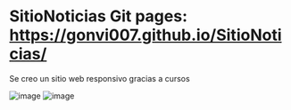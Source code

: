 # SitioNoticias   Git pages: https://gonvi007.github.io/SitioNoticias/
Se creo un sitio web responsivo gracias a cursos


![image](https://user-images.githubusercontent.com/100228156/188674753-d1a1ecdc-678e-418b-849a-a489a16d55d5.png)
![image](https://user-images.githubusercontent.com/100228156/188674734-faa42c9d-a9d3-42b8-9904-126566eb61d8.png)
